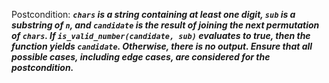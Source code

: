 Postcondition: ***`chars` is a string containing at least one digit, `sub` is a substring of `n`, and `candidate` is the result of joining the next permutation of `chars`. If `is_valid_number(candidate, sub)` evaluates to true, then the function yields `candidate`. Otherwise, there is no output. Ensure that all possible cases, including edge cases, are considered for the postcondition.***